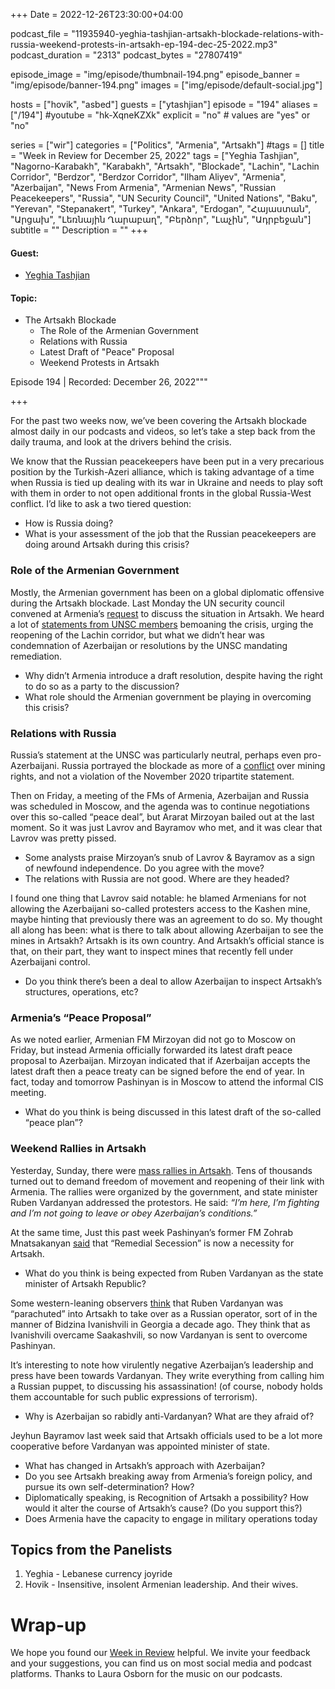 +++
Date = 2022-12-26T23:30:00+04:00

podcast_file = "11935940-yeghia-tashjian-artsakh-blockade-relations-with-russia-weekend-protests-in-artsakh-ep-194-dec-25-2022.mp3"
podcast_duration = "2313"
podcast_bytes = "27807419"

episode_image = "img/episode/thumbnail-194.png"
episode_banner = "img/episode/banner-194.png"
images = ["img/episode/default-social.jpg"]

hosts = ["hovik", "asbed"]
guests = ["ytashjian"]
episode = "194"
aliases = ["/194"]
#youtube = "hk-XqneKZXk"
explicit = "no" # values are "yes" or "no"

series = ["wir"]
categories = ["Politics", "Armenia", "Artsakh"]
#tags = []
title = "Week in Review for December 25, 2022"
tags = ["Yeghia Tashjian", "Nagorno-Karabakh", "Karabakh", "Artsakh", "Blockade", "Lachin", "Lachin Corridor", "Berdzor", "Berdzor Corridor", "Ilham Aliyev", "Armenia", "Azerbaijan", "News From Armenia", "Armenian News", "Russian Peacekeepers", "Russia", "UN Security Council", "United Nations", "Baku", "Yerevan", "Stepanakert", "Turkey", "Ankara", "Erdogan", "Հայաստան", "Արցախ", "Լեռնային Ղարաբաղ", "Բերձոր", "Լաչին", "Ադրբեջան"]
subtitle = ""
Description = ""
+++

#### Guest:
* [Yeghia Tashjian](/guest/ytashjian)

#### Topic:
* The Artsakh Blockade
    * The Role of the Armenian Government
    * Relations with Russia
    * Latest Draft of "Peace" Proposal
    * Weekend Protests in Artsakh

Episode 194 | Recorded: December 26, 2022"""

+++

For the past two weeks now, we’ve been covering the Artsakh blockade almost daily in our podcasts and videos, so let’s take a step back from the daily trauma, and look at the drivers behind the crisis.

We know that the Russian peacekeepers have been put in a very precarious position by the Turkish-Azeri alliance, which is taking advantage of a time when Russia is tied up dealing with its war in Ukraine and needs to play soft with them in order to not open additional fronts in the global Russia-West conflict. I’d like to ask a two tiered question:

* How is Russia doing?
* What is your assessment of the job that the Russian peacekeepers are doing around Artsakh during this crisis?


### Role of the Armenian Government

Mostly, the Armenian government has been on a global diplomatic offensive during the Artsakh blockade. Last Monday the UN security council convened at Armenia’s [request](https://documents-dds-ny.un.org/doc/UNDOC/GEN/N22/589/61/PDF/N2258961.pdf?OpenElement) to discuss the situation in Artsakh. We heard a lot of [statements from UNSC members](https://asbarez.com/what-un-security-council-members-said-about-lachin-blockade/) bemoaning the crisis, urging the reopening of the Lachin corridor, but what we didn’t hear was condemnation of Azerbaijan or resolutions by the UNSC mandating remediation.

* Why didn’t Armenia introduce a draft resolution, despite having the right to do so as a party to the discussion?
* What role should the Armenian government be playing in overcoming this crisis?


### Relations with Russia

Russia’s statement at the UNSC was particularly neutral, perhaps even pro-Azerbaijani. Russia portrayed the blockade as more of a [conflict](https://www.panorama.am/en/news/2022/12/21/Armenian-speaker-Russia/2772556) over mining rights, and not a violation of the November 2020 tripartite statement.

Then on Friday, a meeting of the FMs of Armenia, Azerbaijan and Russia was scheduled in Moscow, and the agenda was to continue negotiations over this so-called “peace deal”, but Ararat Mirzoyan bailed out at the last moment. So it was just Lavrov and Bayramov who met, and it was clear that Lavrov was pretty pissed.

* Some analysts praise Mirzoyan’s snub of Lavrov & Bayramov as a sign of newfound independence. Do you agree with the move?
* The relations with Russia are not good. Where are they headed?


I found one thing that Lavrov said notable: he blamed Armenians for not allowing the Azerbaijani so-called protesters access to the Kashen mine, maybe hinting that previously there was an agreement to do so. My thought all along has been: what is there to talk about allowing Azerbaijan to see the mines in Artsakh? Artsakh is its own country. And Artsakh’s official stance is that, on their part, they want to inspect mines that recently fell under Azerbaijani control.

* Do you think there’s been a deal to allow Azerbaijan to inspect Artsakh’s structures, operations, etc?


### Armenia’s “Peace Proposal”

As we noted earlier, Armenian FM Mirzoyan did not go to Moscow on Friday, but instead Armenia officially forwarded its latest draft peace proposal to Azerbaijan. Mirzoyan indicated that if Azerbaijan accepts the latest draft then a peace treaty can be signed before the end of year. In fact, today and tomorrow Pashinyan is in Moscow to attend the informal CIS meeting.

* What do you think is being discussed in this latest draft of the so-called “peace plan”?


### Weekend Rallies in Artsakh

Yesterday, Sunday, there were [mass rallies in Artsakh](https://www.azatutyun.am/a/32192899.html). Tens of thousands turned out to demand freedom of movement and reopening of their link with Armenia. The rallies were organized by the government, and state minister Ruben Vardanyan addressed the protestors. He said: _“I’m here, I’m fighting and I’m not going to leave or obey Azerbaijan’s conditions.”_

At the same time, Just this past week Pashinyan’s former FM Zohrab Mnatsakanyan [said](https://armenpress.am/eng/news/1099748.html) that “Remedial Secession” is now a necessity for Artsakh.

* What do you think is being expected from Ruben Vardanyan as the state minister of Artsakh Republic?

Some western-leaning observers [think](https://www.geopoliticalmonitor.com/the-kremlins-unorthodox-sway-over-south-caucasus-politics/) that Ruben Vardanyan was “parachuted” into Artsakh to take over as a Russian operator, sort of in the manner of Bidzina Ivanishvili in Georgia a decade ago. They think that as Ivanishvili overcame Saakashvili, so now Vardanyan is sent to overcome Pashinyan.

It’s interesting to note how virulently negative Azerbaijan’s leadership and press have been towards Vardanyan. They write everything from calling him a Russian puppet, to discussing his assassination! (of course, nobody holds them accountable for such public expressions of terrorism).

* Why is Azerbaijan so rabidly anti-Vardanyan? What are they afraid of?

Jeyhun Bayramov last week said that Artsakh officials used to be a lot more cooperative before Vardanyan was appointed minister of state.

* What has changed in Artsakh’s approach with Azerbaijan?
* Do you see Artsakh breaking away from Armenia’s foreign policy, and pursue its own self-determination? How?
* Diplomatically speaking, is Recognition of Artsakh a possibility? How would it alter the course of Artsakh’s cause? (Do you support this?)
* Does Armenia have the capacity to engage in military operations today


## Topics from the Panelists

1. Yeghia - Lebanese currency joyride
2. Hovik - Insensitive, insolent Armenian leadership. And their wives.


# Wrap-up

We hope you found our [Week in Review](/series/wir) helpful. We invite your feedback and your suggestions, you can find us on most social media and podcast platforms. Thanks to Laura Osborn for the music on our podcasts.
